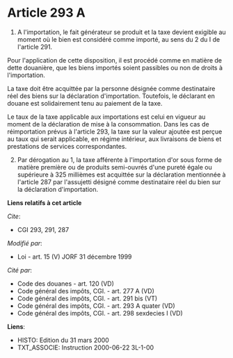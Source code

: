 # Article 293 A

1. A l'importation, le fait générateur se produit et la taxe devient exigible au moment où le bien est considéré comme
importé, au sens du 2 du I de l'article 291.

Pour l'application de cette disposition, il est procédé comme en matière de dette douanière, que les biens importés soient
passibles ou non de droits à l'importation.

La taxe doit être acquittée par la personne désignée comme destinataire réel des biens sur la déclaration d'importation.
Toutefois, le déclarant en douane est solidairement tenu au paiement de la taxe.

Le taux de la taxe applicable aux importations est celui en vigueur au moment de la déclaration de mise à la consommation.
Dans les cas de réimportation prévus à l'article 293, la taxe sur la valeur ajoutée est perçue au taux qui serait applicable,
en régime intérieur, aux livraisons de biens et prestations de services correspondantes.

2. Par dérogation au 1, la taxe afférente à l'importation d'or sous forme de matière première ou de produits semi-ouvrés
d'une pureté égale ou supérieure à 325 millièmes est acquittée sur la déclaration mentionnée à l'article 287 par l'assujetti
désigné comme destinataire réel du bien sur la déclaration d'importation.

**Liens relatifs à cet article**

_Cite_:

  - CGI 293, 291, 287

_Modifié par_:

  - Loi - art. 15 (V) JORF 31 décembre 1999

_Cité par_:

  - Code des douanes - art. 120 (VD)
  - Code général des impôts, CGI. - art. 277 A (VD)
  - Code général des impôts, CGI. - art. 291 bis (VT)
  - Code général des impôts, CGI. - art. 293 A quater  (VD)
  - Code général des impôts, CGI. - art. 298 sexdecies I (VD)

**Liens**:

  - HISTO: Edition du 31 mars 2000
  - TXT_ASSOCIE: Instruction 2000-06-22 3L-1-00
